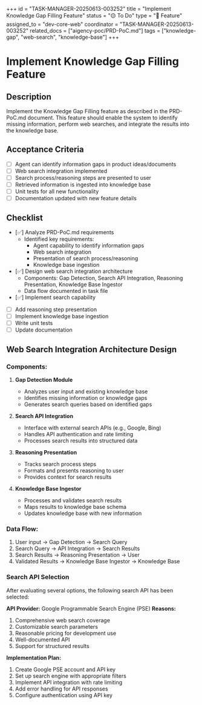 +++
id = "TASK-MANAGER-20250613-003252"
title = "Implement Knowledge Gap Filling Feature"
status = "🟡 To Do"
type = "🌟 Feature"
assigned_to = "dev-core-web"
coordinator = "TASK-MANAGER-20250613-003252"
related_docs = ["aigency-poc/PRD-PoC.md"]
tags = ["knowledge-gap", "web-search", "knowledge-base"]
+++

# Implement Knowledge Gap Filling Feature

## Description
Implement the Knowledge Gap Filling feature as described in the PRD-PoC.md document. This feature should enable the system to identify missing information, perform web searches, and integrate the results into the knowledge base.

## Acceptance Criteria
- [ ] Agent can identify information gaps in product ideas/documents
- [ ] Web search integration implemented
- [ ] Search process/reasoning steps are presented to user
- [ ] Retrieved information is ingested into knowledge base
- [ ] Unit tests for all new functionality
- [ ] Documentation updated with new feature details

## Checklist
- [✅] Analyze PRD-PoC.md requirements
    - Identified key requirements:
        * Agent capability to identify information gaps
        * Web search integration
        * Presentation of search process/reasoning
        * Knowledge base ingestion
- [✅] Design web search integration architecture
    - Components: Gap Detection, Search API Integration, Reasoning Presentation, Knowledge Base Ingestor
    - Data flow documented in task file
- [✅] Implement search capability
- [ ] Add reasoning step presentation
- [ ] Implement knowledge base ingestion
- [ ] Write unit tests
- [ ] Update documentation
## Web Search Integration Architecture Design

### Components:
1. **Gap Detection Module**
   - Analyzes user input and existing knowledge base
   - Identifies missing information or knowledge gaps
   - Generates search queries based on identified gaps

2. **Search API Integration**
   - Interface with external search APIs (e.g., Google, Bing)
   - Handles API authentication and rate limiting
   - Processes search results into structured data

3. **Reasoning Presentation**
   - Tracks search process steps
   - Formats and presents reasoning to user
   - Provides context for search results

4. **Knowledge Base Ingestor**
   - Processes and validates search results
   - Maps results to knowledge base schema
   - Updates knowledge base with new information

### Data Flow:
1. User input → Gap Detection → Search Query
2. Search Query → API Integration → Search Results
3. Search Results → Reasoning Presentation → User
4. Validated Results → Knowledge Base Ingestor → Knowledge Base
### Search API Selection

After evaluating several options, the following search API has been selected:

**API Provider:** Google Programmable Search Engine (PSE)
**Reasons:**
1. Comprehensive web search coverage
2. Customizable search parameters
3. Reasonable pricing for development use
4. Well-documented API
5. Support for structured results

**Implementation Plan:**
1. Create Google PSE account and API key
2. Set up search engine with appropriate filters
3. Implement API integration with rate limiting
4. Add error handling for API responses
5. Configure authentication using API key